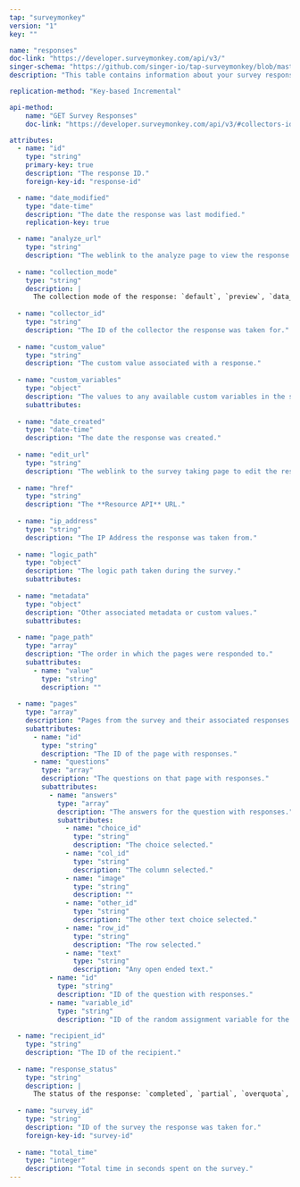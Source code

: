 ```yaml
---
tap: "surveymonkey"
version: "1"
key: ""

name: "responses"
doc-link: "https://developer.surveymonkey.com/api/v3/"
singer-schema: "https://github.com/singer-io/tap-surveymonkey/blob/master/tap_surveymonkey/schemas/responses.json"
description: "This table contains information about your survey responses."

replication-method: "Key-based Incremental"

api-method:
    name: "GET Survey Responses"
    doc-link: "https://developer.surveymonkey.com/api/v3/#collectors-id-responses-id-details"

attributes:
  - name: "id"
    type: "string"
    primary-key: true
    description: "The response ID."
    foreign-key-id: "response-id"

  - name: "date_modified"
    type: "date-time"
    description: "The date the response was last modified."
    replication-key: true

  - name: "analyze_url"
    type: "string"
    description: "The weblink to the analyze page to view the response."
  
  - name: "collection_mode"
    type: "string"
    description: |
      The collection mode of the response: `default`, `preview`, `data_entry`, `survey_preview`, or `edit`.
  
  - name: "collector_id"
    type: "string"
    description: "The ID of the collector the response was taken for."
  
  - name: "custom_value"
    type: "string"
    description: "The custom value associated with a response."
  
  - name: "custom_variables"
    type: "object"
    description: "The values to any available custom variables in the survey."
    subattributes:
  
  - name: "date_created"
    type: "date-time"
    description: "The date the response was created."
  
  - name: "edit_url"
    type: "string"
    description: "The weblink to the survey taking page to edit the response."
  
  - name: "href"
    type: "string"
    description: "The **Resource API** URL."
  
  - name: "ip_address"
    type: "string"
    description: "The IP Address the response was taken from."
  
  - name: "logic_path"
    type: "object"
    description: "The logic path taken during the survey."
    subattributes:
  
  - name: "metadata"
    type: "object"
    description: "Other associated metadata or custom values."
    subattributes:
  
  - name: "page_path"
    type: "array"
    description: "The order in which the pages were responded to."
    subattributes:
      - name: "value"
        type: "string"
        description: ""
  
  - name: "pages"
    type: "array"
    description: "Pages from the survey and their associated responses."
    subattributes:
      - name: "id"
        type: "string"
        description: "The ID of the page with responses."
      - name: "questions"
        type: "array"
        description: "The questions on that page with responses."
        subattributes:
          - name: "answers"
            type: "array"
            description: "The answers for the question with responses."
            subattributes:
              - name: "choice_id"
                type: "string"
                description: "The choice selected."
              - name: "col_id"
                type: "string"
                description: "The column selected."
              - name: "image"
                type: "string"
                description: ""
              - name: "other_id"
                type: "string"
                description: "The other text choice selected."
              - name: "row_id"
                type: "string"
                description: "The row selected."
              - name: "text"
                type: "string"
                description: "Any open ended text."
          - name: "id"
            type: "string"
            description: "ID of the question with responses."
          - name: "variable_id"
            type: "string"
            description: "ID of the random assignment variable for the question."
  
  - name: "recipient_id"
    type: "string"
    description: "The ID of the recipient."
  
  - name: "response_status"
    type: "string"
    description: |
      The status of the response: `completed`, `partial`, `overquota`, or `disqualified`.
  
  - name: "survey_id"
    type: "string"
    description: "ID of the survey the response was taken for."
    foreign-key-id: "survey-id"
  
  - name: "total_time"
    type: "integer"
    description: "Total time in seconds spent on the survey."
---
```

